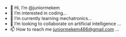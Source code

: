 - 👋 Hi, I’m @juniormekem
- 👀 I’m interested in coding...
- 🌱 I’m currently learning  mechatronics...
- 💞️ I’m looking to collaborate on  artificial intelligence ...
- 📫 How to reach me juniormekem466@gmail.com ...

<!---
juniormekem/juniormekem is a ✨ special ✨ repository because its `README.md` (this file) appears on your GitHub profile.
You can click the Preview link to take a look at your changes.
--->
